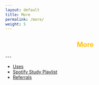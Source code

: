 ```yaml
---
layout: default
title: More
permalink: /more/
weight: 5
---
```

<h2 style="text-align:center; color: #ffc107">
    <div>
        <b>More</b>
    </div>
</h2>
---

* [Uses](https://www.notion.so/Uses-040c84bcef87415ab6852be14aa1f273)
* [Spotify Study Playlist](https://open.spotify.com/playlist/6mtQxnGRYzAzILoJBPPcey?si=9Q8hWMgVSVWNEnyordHkyQ)
* [Referrals](https://www.notion.so/Referrals-98030b47b5464a1cb4db3ca7325425ee)